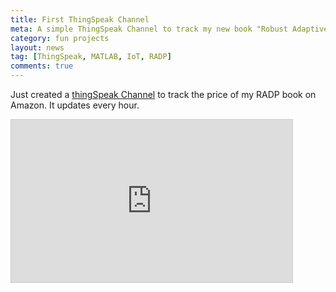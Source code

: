 ```yaml
---
title: First ThingSpeak Channel
meta: A simple ThingSpeak Channel to track my new book "Robust Adaptive Dynamic Programming"'s price on Amazon.
category: fun projects
layout: news
tag: [ThingSpeak, MATLAB, IoT, RADP]
comments: true
---
```


Just created a [thingSpeak Channel](https://thingspeak.com/channels/275333) to track the price of my RADP book on Amazon. It updates every hour.
<br>

<iframe width="450" height="260" style="border: 1px solid #cccccc;" src="https://thingspeak.com/channels/275333/charts/1?bgcolor=%23ffffff&color=%23d62020&dynamic=true&results=60&title=RADP+Book+Price+on+Amazon&type=line&xaxis=Date&yaxis=Price+%28in+US+Dollar%29"></iframe>